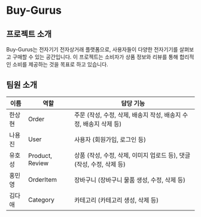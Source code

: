 # Buy-Gurus

## 프로젝트 소개
Buy-Gurus는 전자기기 전자상거래 플랫폼으로, 사용자들이 다양한 전자기기를 살펴보고 구매할 수 있는 공간입니다. 이 프로젝트는 소비자가 상품 정보와 리뷰를 통해 합리적인 소비를 제공하는 것을 목표로 하고 있습니다.

## 팀원 소개
| 이름   | 역할    | 담당 기능                        |
|--------|---------|----------------------------------|
| 한상현 | Order   | 주문 (작성, 수정, 삭제, 배송지 작성, 배송지 수정, 배송지 삭제 등)   |
| 나용진 | User    | 사용자 (회원가입, 로그인 등)   |
| 유호성 | Product, Review  | 상품 (작성, 수정, 삭제, 이미지 업로드 등), 댓글 (작성, 수정, 삭제 등)   |
| 홍민영 | OrderItem   | 장바구니 (장바구니 물품 생성, 수정, 삭제 등)   |
| 김다애 | Category   | 카테고리 (카테고리 생성, 삭제 등)   |


